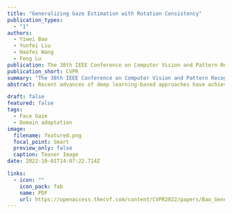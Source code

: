 ```yaml
---
title: "Generalizing Gaze Estimation with Rotation Consistency"
publication_types:
  - "1"
authors:
  - Yiwei Bao
  - Yunfei Liu
  - Haofei Wang
  - Feng Lu
publication: The 38th IEEE Conference on Computer Vision and Pattern Recognition
publication_short: CVPR
summary: "The 38th IEEE Conference on Computer Vision and Pattern Recognition *(CVPR-2022)*"
abstract: Recent advances of deep learning-based approaches have achieved remarkable performance on appearancebased gaze estimation. However, due to the shortage of target domain data and absence of target labels, generalizing gaze estimation algorithm to unseen environments is still challenging. In this paper, we discover the rotationconsistency property in gaze estimation and introduce the ‘sub-label’ for unsupervised domain adaptation. Consequently, we propose the Rotation-enhanced Unsupervised Domain Adaptation (RUDA) for gaze estimation. First, we rotate the original images with different angles for training. Then we conduct domain adaptation under the constraint of rotation consistency. The target domain images are assigned with sub-labels, derived from relative rotation angles rather than untouchable real labels. With such sublabels, we propose a novel distribution loss that facilitates the domain adaptation. We evaluate the RUDA framework on four cross-domain gaze estimation tasks. Experimental results demonstrate that it improves the performance over the baselines with gains ranging from 12.2% to 30.5%. Our framework has the potential to be used in other computer vision tasks with physical constraints.

draft: false
featured: false
tags:
  - Face Gaze
  - Domain adaptation
image:
  filename: featured.png
  focal_point: Smart
  preview_only: false
  caption: Teaser Image
date: 2022-10-01T14:07:22.714Z

links:
  - icon: ""
    icon_pack: fab
    name: PDF
    url: https://openaccess.thecvf.com/content/CVPR2022/papers/Bao_Generalizing_Gaze_Estimation_With_Rotation_Consistency_CVPR_2022_paper.pdf
---
```

